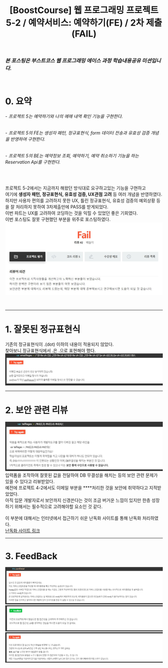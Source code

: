 ﻿---
layout: post
title: '[BoostCourse] 웹 프로그래밍 프로젝트 5-2 / 예약서비스: 예약하기(FE) / 2차 제출(FAIL)'
tags: [BoostCourse]
image: '/images/posts/boostcourse.JPG'
---

### *본 포스팅은 부스트코스 웹 프로그래밍 에이스 과정 학습내용공유 미션입니다.*  

<br/>

# 0. 요약
###### - 프로젝트 5는 예약하기와 나의 예매 내역 확인 기능을 구현한다.
###### - 프로젝트 5의 FE는 생성자 패턴, 정규표현식, form 데이터 전송과 유효성 검증 개념을 반영하여 구현한다. 
###### - 프로젝트 5의 BE는 예약정보 조회, 예약하기, 예약 취소하기 기능을 하는 Reservation Api를 구현한다.


<br/>

프로젝트 5-2에서는 지금까지 해왔던 방식대로 요구하고있는 기능을 구현하고  
여기에 **생성자 패턴, 정규표현식, 유효성 검증, UX관점 고려** 등 여러 개념을 반영하였다.  
하지만 사용자 편의를 고려하지 못한 UX, 틀린 정규표현식, 유효성 검증의 예외상황 등을 잘 처리하지 못하여 3차제출만에 PASS를 받게되었다.  
이번 파트는 UX를 고려하여 코딩하는 것을 익힐 수 있었던 좋은 기회였다.  
이번 포스팅도 잘못 구현했던 부분을 위주로 포스팅하였다.  
![Alt text](/images/posts/post_7/post_7_feedback_0.JPG)<br/>

<br/>

*****

# 1. 잘못된 정규표현식
기존의 정규표현식이 .(dot) 이하의 내용이 적용되지 않았다.  
찾아보니 정규표현식에서 .은 \.으로 표현해야 했다.   
![Alt text](/images/posts/post_7/post_7_feedback_1.JPG)<br/>


*****

# 2. 보안 관련 리뷰
![Alt text](/images/posts/post_7/post_7_feedback_2.JPG)<br/>
입력폼을 조작하여 잘못된 값을 전달하여 DB 무결성을 해치는 등의 보안 관련 문제가 있을 수 있다고 리뷰받았다.  
예전에 프로젝트 4-2에서도 이메일 부분을 ****처리한 것을 보안에 취약하다고 지적받았었다.  
아직 입문 개발자로서 보안까지 신경쓴다는 것이 조금 버거운 느낌이 있지만 한층 성장하기 위해서는 필수적으로 고려해야할 요소인 것 같다.  
<br/>
이 부분에 대해서는 인터넷에서 접근하기 쉬운 난독화 사이트를 통해 난독화 처리하였다.  
[난독화 사이트 링크](http://dean.edwards.name/packer/)  


*****

# 3. FeedBack
![Alt text](/images/posts/post_7/post_7_feedback_3.JPG)<br/>
![Alt text](/images/posts/post_7/post_7_feedback_4.JPG)<br/>
![Alt text](/images/posts/post_7/post_7_feedback_5.JPG)<br/>
